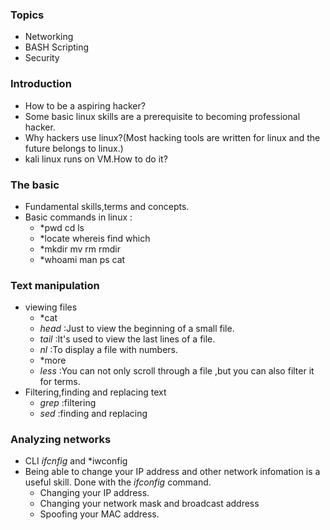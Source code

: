 ### Topics
* Networking
* BASH Scripting
* Security
### Introduction
* How to be a aspiring hacker?
* Some basic linux skills are a prerequisite to becoming professional hacker.
* Why hackers use linux?(Most hacking tools are written for linux and the future belongs to linux.)
* kali linux runs on VM.How to do it?
### The basic
* Fundamental skills,terms and concepts.
* Basic commands in linux : 
  * *pwd cd ls
  * *locate whereis find which
  * *mkdir mv rm rmdir
  * *whoami  man  ps cat 
### Text manipulation
* viewing files
  * *cat
  * *head* :Just to view the beginning of a small file.
  * *tail* :It's used to view the last lines of a file.
  * *nl* :To display a file with numbers.
  * *more
  * *less* :You can not only scroll through a file ,but you can also filter it for terms.
* Filtering,finding and replacing text
  * *grep* :filtering
  * *sed* :finding and replacing
### Analyzing networks
 * CLI *ifcnfig* and *iwconfig
 * Being able to change your IP address and other network infomation is a useful skill.
   Done with the *ifconfig* command.
    * Changing your IP address.
    * Changing your network mask and broadcast address
    * Spoofing your MAC address.
 
